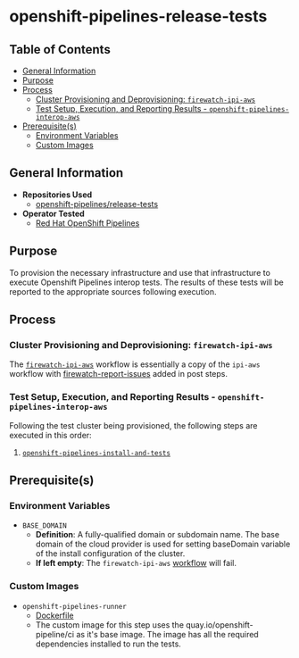 # openshift-pipelines-release-tests<!-- omit from toc -->

## Table of Contents<!-- omit from toc -->

- [General Information](#general-information)
- [Purpose](#purpose)
- [Process](#process)
  - [Cluster Provisioning and Deprovisioning: `firewatch-ipi-aws`](#cluster-provisioning-and-deprovisioning--firewatch-ipi-aws)
  - [Test Setup, Execution, and Reporting Results - `openshift-pipelines-interop-aws`](#test-setup-execution-and-reporting-results---openshift-pipelines-interop-aws)
- [Prerequisite(s)](#prerequisite--s-)
  - [Environment Variables](#environment-variables)
  - [Custom Images](#custom-images)

## General Information

- **Repositories Used**
  - [openshift-pipelines/release-tests](https://github.com/openshift-pipelines/release-tests)
- **Operator Tested**
  - [Red Hat OpenShift Pipelines](https://cloud.redhat.com/blog/cloud-native-ci-cd-with-openshift-pipelines)

## Purpose

To provision the necessary infrastructure and use that infrastructure to execute Openshift Pipelines interop tests. The results of these tests will be reported to the appropriate sources following execution.

## Process

### Cluster Provisioning and Deprovisioning: `firewatch-ipi-aws`

The [`firewatch-ipi-aws`](../../../step-registry/firewatch/ipi/aws/README.md) workflow is essentially a copy of the `ipi-aws` workflow with [firewatch-report-issues](../../../step-registry/firewatch/report-issues/firewatch-report-issues-ref.yaml) added in post steps.

### Test Setup, Execution, and Reporting Results - `openshift-pipelines-interop-aws`

Following the test cluster being provisioned, the following steps are executed in this order:

1. [`openshift-pipelines-install-and-tests`](../../../step-registry/openshift-pipelines/install-and-tests/README.md)

## Prerequisite(s)

### Environment Variables

- `BASE_DOMAIN`
  - **Definition**: A fully-qualified domain or subdomain name. The base domain of the cloud provider is used for setting baseDomain variable of the install configuration of the cluster.
  - **If left empty**: The `firewatch-ipi-aws` [workflow](../../../step-registry/firewatch/ipi/aws/README.md) will fail.

### Custom Images

- `openshift-pipelines-runner`
  - [Dockerfile](https://github.com/openshift-pipelines/release-tests/blob/release-v1.11/Dockerfile)
  - The custom image for this step uses the quay.io/openshift-pipeline/ci as it's base image. The image has all the required dependencies installed to run the tests.